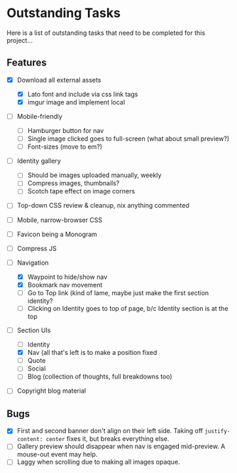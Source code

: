 # Outstanding Tasks

Here is a list of outstanding tasks that need to be completed for this project...

## Features
* [x] Download all external assets
  * [x] Lato font and include via css link tags
  * [x] imgur image and implement local

* [ ] Mobile-friendly
  * [ ] Hamburger button for nav
  * [ ] Single image clicked goes to full-screen (what about small preview?)
  * [ ] Font-sizes (move to em?)

* [ ] Identity gallery
	* [ ] Should be images uploaded manually, weekly
  * [ ] Compress images, thumbnails?
  * [ ] Scotch tape effect on image corners

* [ ] Top-down CSS review & cleanup, nix anything commented

* [ ] Mobile, narrow-browser CSS

* [ ] Favicon being a Monogram

* [ ] Compress JS

* [ ] Navigation
  * [x] Waypoint to hide/show nav
  * [x] Bookmark nav movement
  * [ ] Go to Top link (kind of lame, maybe just make the first section identity?
  * [ ] Clicking on Identity goes to top of page, b/c Identity section is at the top

* [ ] Section UIs
  * [ ] Identity
  * [x] Nav (all that's left is to make a position fixed
  * [ ] Quote
  * [ ] Social
  * [ ] Blog (collection of thoughts, full breakdowns too)

* [ ] Copyright blog material

## Bugs
* [x] First and second banner don't align on their left side. Taking off `justify-content: center` fixes it,
        but breaks everything else.
* [ ] Gallery preview should disappear when nav is engaged mid-preview. A mouse-out event may help.
* [ ] Laggy when scrolling due to making all images opaque.
